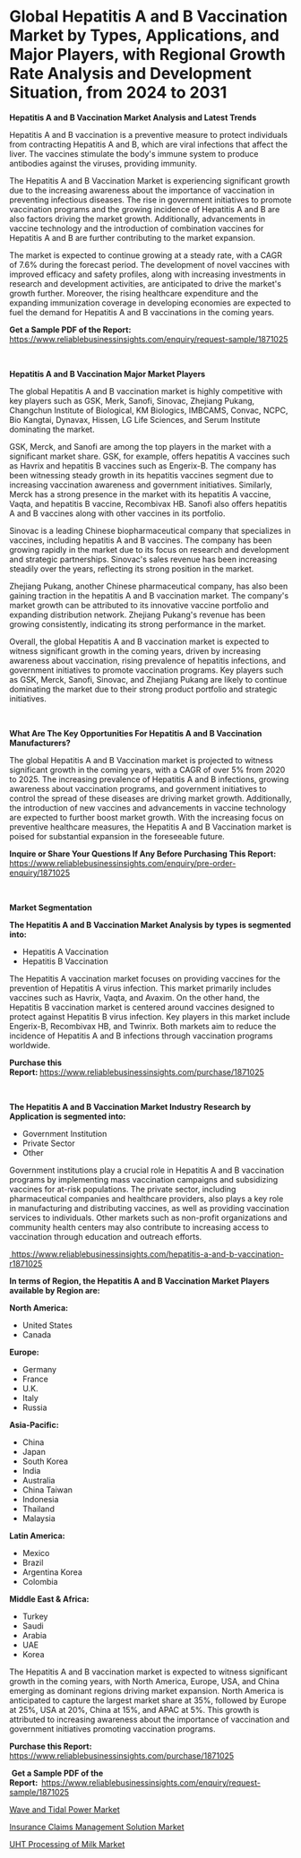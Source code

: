 <p><h1>Global Hepatitis A and B Vaccination Market by Types, Applications, and Major Players, with Regional Growth Rate Analysis and Development Situation, from 2024 to 2031</h1></p><p><strong>Hepatitis A and B Vaccination Market Analysis and Latest Trends</strong></p>
<p><p>Hepatitis A and B vaccination is a preventive measure to protect individuals from contracting Hepatitis A and B, which are viral infections that affect the liver. The vaccines stimulate the body's immune system to produce antibodies against the viruses, providing immunity.</p><p>The Hepatitis A and B Vaccination Market is experiencing significant growth due to the increasing awareness about the importance of vaccination in preventing infectious diseases. The rise in government initiatives to promote vaccination programs and the growing incidence of Hepatitis A and B are also factors driving the market growth. Additionally, advancements in vaccine technology and the introduction of combination vaccines for Hepatitis A and B are further contributing to the market expansion.</p><p>The market is expected to continue growing at a steady rate, with a CAGR of 7.6% during the forecast period. The development of novel vaccines with improved efficacy and safety profiles, along with increasing investments in research and development activities, are anticipated to drive the market's growth further. Moreover, the rising healthcare expenditure and the expanding immunization coverage in developing economies are expected to fuel the demand for Hepatitis A and B vaccinations in the coming years.</p></p>
<p><strong>Get a Sample PDF of the Report:&nbsp;</strong> <a href="https://www.reliablebusinessinsights.com/enquiry/request-sample/1871025">https://www.reliablebusinessinsights.com/enquiry/request-sample/1871025</a></p>
<p>&nbsp;</p>
<p><strong>Hepatitis A and B Vaccination Major Market Players</strong></p>
<p><p>The global Hepatitis A and B vaccination market is highly competitive with key players such as GSK, Merk, Sanofi, Sinovac, Zhejiang Pukang, Changchun Institute of Biological, KM Biologics, IMBCAMS, Convac, NCPC, Bio Kangtai, Dynavax, Hissen, LG Life Sciences, and Serum Institute dominating the market.</p><p>GSK, Merck, and Sanofi are among the top players in the market with a significant market share. GSK, for example, offers hepatitis A vaccines such as Havrix and hepatitis B vaccines such as Engerix-B. The company has been witnessing steady growth in its hepatitis vaccines segment due to increasing vaccination awareness and government initiatives. Similarly, Merck has a strong presence in the market with its hepatitis A vaccine, Vaqta, and hepatitis B vaccine, Recombivax HB. Sanofi also offers hepatitis A and B vaccines along with other vaccines in its portfolio.</p><p>Sinovac is a leading Chinese biopharmaceutical company that specializes in vaccines, including hepatitis A and B vaccines. The company has been growing rapidly in the market due to its focus on research and development and strategic partnerships. Sinovac's sales revenue has been increasing steadily over the years, reflecting its strong position in the market.</p><p>Zhejiang Pukang, another Chinese pharmaceutical company, has also been gaining traction in the hepatitis A and B vaccination market. The company's market growth can be attributed to its innovative vaccine portfolio and expanding distribution network. Zhejiang Pukang's revenue has been growing consistently, indicating its strong performance in the market.</p><p>Overall, the global Hepatitis A and B vaccination market is expected to witness significant growth in the coming years, driven by increasing awareness about vaccination, rising prevalence of hepatitis infections, and government initiatives to promote vaccination programs. Key players such as GSK, Merck, Sanofi, Sinovac, and Zhejiang Pukang are likely to continue dominating the market due to their strong product portfolio and strategic initiatives.</p></p>
<p>&nbsp;</p>
<p><strong>What Are The Key Opportunities For Hepatitis A and B Vaccination Manufacturers?</strong></p>
<p><p>The global Hepatitis A and B Vaccination market is projected to witness significant growth in the coming years, with a CAGR of over 5% from 2020 to 2025. The increasing prevalence of Hepatitis A and B infections, growing awareness about vaccination programs, and government initiatives to control the spread of these diseases are driving market growth. Additionally, the introduction of new vaccines and advancements in vaccine technology are expected to further boost market growth. With the increasing focus on preventive healthcare measures, the Hepatitis A and B Vaccination market is poised for substantial expansion in the foreseeable future.</p></p>
<p><strong>Inquire or Share Your Questions If Any Before Purchasing This Report:</strong> <a href="https://www.reliablebusinessinsights.com/enquiry/pre-order-enquiry/1871025">https://www.reliablebusinessinsights.com/enquiry/pre-order-enquiry/1871025</a></p>
<p>&nbsp;</p>
<p><strong>Market Segmentation</strong></p>
<p><strong>The Hepatitis A and B Vaccination Market Analysis by types is segmented into:</strong></p>
<p><ul><li>Hepatitis A Vaccination</li><li>Hepatitis B Vaccination</li></ul></p>
<p><p>The Hepatitis A vaccination market focuses on providing vaccines for the prevention of Hepatitis A virus infection. This market primarily includes vaccines such as Havrix, Vaqta, and Avaxim. On the other hand, the Hepatitis B vaccination market is centered around vaccines designed to protect against Hepatitis B virus infection. Key players in this market include Engerix-B, Recombivax HB, and Twinrix. Both markets aim to reduce the incidence of Hepatitis A and B infections through vaccination programs worldwide.</p></p>
<p><strong>Purchase this Report:&nbsp;</strong><a href="https://www.reliablebusinessinsights.com/purchase/1871025">https://www.reliablebusinessinsights.com/purchase/1871025</a></p>
<p>&nbsp;</p>
<p><strong>The Hepatitis A and B Vaccination Market Industry Research by Application is segmented into:</strong></p>
<p><ul><li>Government Institution</li><li>Private Sector</li><li>Other</li></ul></p>
<p><p>Government institutions play a crucial role in Hepatitis A and B vaccination programs by implementing mass vaccination campaigns and subsidizing vaccines for at-risk populations. The private sector, including pharmaceutical companies and healthcare providers, also plays a key role in manufacturing and distributing vaccines, as well as providing vaccination services to individuals. Other markets such as non-profit organizations and community health centers may also contribute to increasing access to vaccination through education and outreach efforts.</p></p>
<p><a href="https://www.reliablebusinessinsights.com/hepatitis-a-and-b-vaccination-r1871025">&nbsp;https://www.reliablebusinessinsights.com/hepatitis-a-and-b-vaccination-r1871025</a></p>
<p><strong>In terms of Region, the Hepatitis A and B Vaccination Market Players available by Region are:</strong></p>
<p>
    <p> <strong> North America: </strong>
        <ul>
            <li>United States</li>
            <li>Canada</li>
        </ul>
        </p> 
    <p> <strong> Europe: </strong>
        <ul>
            <li>Germany</li>
            <li>France</li>
            <li>U.K.</li>
            <li>Italy</li>
            <li>Russia</li>
        </ul>
        </p> 
    <p> <strong> Asia-Pacific: </strong>
        <ul>
            <li>China</li>
            <li>Japan</li>
            <li>South Korea</li>
            <li>India</li>
            <li>Australia</li>
            <li>China Taiwan</li>
            <li>Indonesia</li>
            <li>Thailand</li>
            <li>Malaysia</li>
        </ul>
        </p> 
    <p> <strong> Latin America: </strong>
        <ul>
            <li>Mexico</li>
            <li>Brazil</li>
            <li>Argentina Korea</li>
            <li>Colombia</li>
        </ul>
        </p> 
    <p> <strong> Middle East & Africa: </strong>
        <ul>
            <li>Turkey</li>
            <li>Saudi</li>
            <li>Arabia</li>
            <li>UAE</li>
            <li>Korea</li>
        </ul>
    </p>
    </p>
<p><p>The Hepatitis A and B vaccination market is expected to witness significant growth in the coming years, with North America, Europe, USA, and China emerging as dominant regions driving market expansion. North America is anticipated to capture the largest market share at 35%, followed by Europe at 25%, USA at 20%, China at 15%, and APAC at 5%. This growth is attributed to increasing awareness about the importance of vaccination and government initiatives promoting vaccination programs.</p></p>
<p><strong>Purchase this Report: </strong><a href="https://www.reliablebusinessinsights.com/purchase/1871025">https://www.reliablebusinessinsights.com/purchase/1871025</a></p>
<p>&nbsp;<strong>Get a Sample PDF of the Report:&nbsp;&nbsp;</strong><a href="https://www.reliablebusinessinsights.com/enquiry/request-sample/1871025">https://www.reliablebusinessinsights.com/enquiry/request-sample/1871025</a></p>
<p><strong></strong></p>
<p><p><a href="https://github.com/GroverBarry/Market-Research-Report-List-6/blob/main/wave-and-tidal-power-market.md">Wave and Tidal Power Market</a></p><p><a href="https://github.com/thuyvuongpk111/Market-Research-Report-List-1/blob/main/insurance-claims-management-solution-market.md">Insurance Claims Management Solution Market</a></p><p><a href="https://github.com/lylyparadise/Market-Research-Report-List-4/blob/main/uht-processing-of-milk-market.md">UHT Processing of Milk Market</a></p></p>